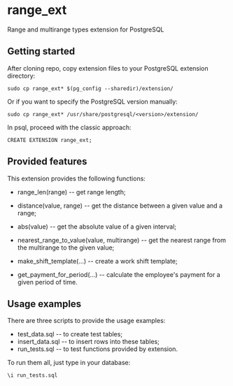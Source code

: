 # range_ext
Range and multirange types extension for PostgreSQL

## Getting started
After cloning repo, copy extension files to your PostgreSQL extension directory:
```
sudo cp range_ext* $(pg_config --sharedir)/extension/
```

Or if you want to specify the PostgreSQL version manually:
```
sudo cp range_ext* /usr/share/postgresql/<version>/extension/
```

In psql, proceed with the classic approach:
```
CREATE EXTENSION range_ext;
```

## Provided features
This extension provides the following functions:
- range_len(range) -- get range length;

- distance(value, range) -- get the distance between a given value and a range;

- abs(value) -- get the absolute value of a given interval;

- nearest_range_to_value(value, multirange) -- get the nearest range from the multirange to the given value;

- make_shift_template(...) -- create a work shift template;

- get_payment_for_period(...) -- calculate the employee's payment for a given period of time.

## Usage examples
There are three scripts to provide the usage examples:
- test_data.sql -- to create test tables;
- insert_data.sql -- to insert rows into these tables;
- run_tests.sql -- to test functions provided by extension.

To run them all, just type in your database:
```
\i run_tests.sql
```